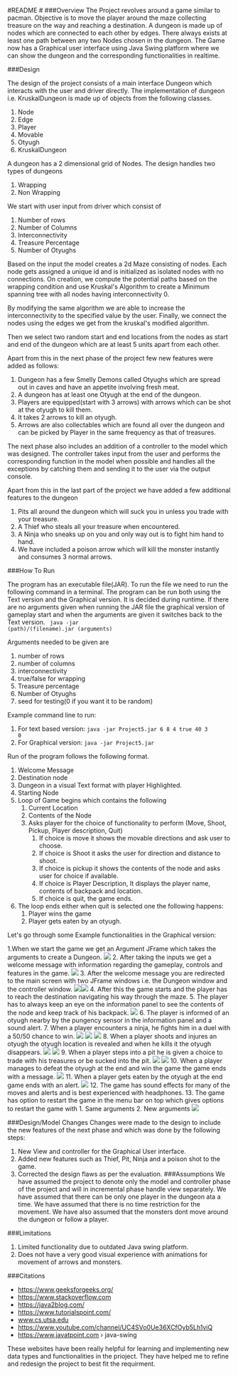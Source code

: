 #README #
###Overview
The Project revolves around a game similar to pacman. Objective is to move the player around the maze collecting 
treasure on the way and reaching a destination. A dungeon is made up of nodes which are connected to each other by
edges. There always exists at least one path between any two Nodes chosen in the dungeon. The Game now has a Graphical 
user interface using Java Swing platform where we can show the dungeon and the 
corresponding functionalities in realtime.

###Design

The design of the project consists of a main interface Dungeon which interacts with the user and driver directly.
The implementation of dungeon i.e. 
KruskalDungeon is made up of objects from the following classes.
1. Node
2. Edge 
3. Player 
4. Movable
5. Otyugh
6. KruskalDungeon


A dungeon has a 2 dimensional grid of Nodes. The design handles two types of dungeons
1. Wrapping
2. Non Wrapping

We start with user input from driver which consist of 
1. Number of rows
2. Number of Columns
3. Interconnectivity
4. Treasure Percentage
5. Number of Otyughs

Based on the input the model creates a 2d Maze consisting of nodes.
Each node gets assigned a unique id and is initialized as isolated nodes with no connections.
On creation, we compute the potential paths based on the wrapping condition and use Kruskal's 
Algorithm to create a Minimum spanning tree with all nodes having interconnectivity 0. 

By modifying the same algorithm we are able to increase the interconnectivity to the specified value by the user.
Finally, we connect the nodes using the edges we get from the kruskal's modified algorithm.

Then we select two random start and end locations from the nodes as start and end of the dungeon which are at least 5
units apart from each other.

Apart from this in the next phase of the project few new features were added as follows:


1. Dungeon has a few Smelly Demons called Otyughs which are spread out in caves and have an appetite involving fresh meat. 
2. A dungeon has at least one Otyugh at the end of the dungeon.
3. Players are equipped(start with 3 arrows) with arrows which can be shot at the otyugh to kill them. 
4. It takes 2 arrows to kill an otyugh.
5. Arrows are also collectables which are found all over the dungeon and can be picked by Player in the same frequency as that of treasures.



The next phase also includes an addition of a controller to the model which was designed. The controller takes input 
from the user and performs the corresponding function in the model when possible and handles all the exceptions by 
catching them and sending it to the user via the output console.

Apart from this in the last part of the project we have added a few additional features to the dungeon

1. Pits all around the dungeon which will suck you in unless you trade with your treasure.
2. A Thief who steals all your treasure when encountered.
3. A Ninja who sneaks up on you and only way out is to fight him hand to hand.
4. We have included a poison arrow which will kill the monster instantly and consumes 3 normal arrows.

###How To Run

The program has an executable file(JAR). To run the file we need to run the following command in a terminal.
The program can be run both using the Text version and the Graphical version.
It is decided during runtime. If there are no arguments given when running the JAR file the graphical version of 
gameplay start and when the arguments are given it switches back to the Text version.
<code>
java -jar (path)/(filename).jar (arguments)
</code>

Arguments needed to be given are 
1. number of rows
2. number of columns
3. interconnectivity
4. true/false for wrapping
5. Treasure percentage
6. Number of Otyughs
7. seed for testing(0 if you want it to be random)

Example command line to run:

1. For  text based version:
   <code>java -jar Project5.jar 6 8 4 true 40 3 0</code>
2. For Graphical version: 
   <code>java -jar Project5.jar
   </code>

Run of the program follows the following format.
1. Welcome Message
2. Destination node
3. Dungeon in a visual Text format with player Highlighted.
4. Starting Node
5. Loop of Game begins which contains the following 
   1. Current Location
   2. Contents of the Node
   3. Asks player for the choice of functionality to perform (Move, Shoot, Pickup, Player description, Quit)
      1. If choice is move it shows the movable directions and ask user to choose.
      2. If choice is Shoot it asks the user for direction and distance to shoot.
      3. If choice is pickup it shows the contents of the node and asks user for choice if available.
      4. If choice is Player Description, It displays the player name, contents of backpack and location.
      5. If choice is quit, the game ends.
6. The loop ends either when quit is selected one the following happens:
   1. Player wins the game
   2. Player gets eaten by an otyugh.


Let's go through some Example functionalities in the Graphical version:

1.When we start the game we get an Argument JFrame which takes the arguments 
to create a Dungeon.
![](../res/gameplay/arguments.png)
2. After taking the inputs we get a welcome message with information regarding the gameplay, controls and features in the game.
![](../res/gameplay/welcome.png)
3. After the welcome message you are redirected to the main screen with two JFrame windows i.e. the Dungeon window and the controller window.
![](../res/gameplay/dungeon.png)![](../res/gameplay/controlPanel.png)
4. After this the game starts and the player has to reach the destination navigating his way through the maze.
5. The player has to always keep an eye on the information panel to see the contents of the node and keep track of his backpack.
   ![](../res/gameplay/informationPanel.png)
6. The player is informed of an otyugh nearby by the pungency sensor in the information panel and a sound alert.
7. When a player encounters a ninja, he fights him in a duel with a 50/50 chance to win.
   ![](../res/gameplay/ninjaDuel.png) ![](../res/gameplay/ninjaDefeated.png) ![](../res/gameplay/ninjaWins.png)
8. When a player shoots and injures an otyugh the otyugh location is revealed and when he kills it the otyugh disappears.
   ![](../res/gameplay/injuredOtyugh.png) ![](../res/gameplay/killedOtyugh.png)
9. When a player steps into a pit he is given a choice to trade with his treasures or be sucked into the pit.
   ![](../res/gameplay/pitChoice.png) ![](../res/gameplay/suckedInPit.png)
10. When a player manages to defeat the otyugh at the end and win the game the game ends with a message.
    ![](../res/gameplay/gameWon.png)
11. When a player gets eaten by the otyugh at the end game ends with an alert.
    ![](../res/gameplay/eatenbyOtyugh.png)
12. The game has sound effects for many of the moves and alerts and is best experienced with headphones.
13. The game has option to restart the game in the menu bar on top which gives options to restart the game with
    1. Same arguments 
    2. New arguments
       ![](../res/gameplay/restartOption.png)

   


###Design/Model Changes
 Changes were made to the design to include the new features of the next phase and which was done by the following steps:
1. New View and controller for the Graphical User interface.
2. Added new features such as Thief, Pit, Ninja and a poison shot to the game.
3. Corrected the design flaws as per the evaluation.
###Assumptions 
We have assumed the project to denote only the model and controller phase of the project and will in incremental 
phase handle view separately. We have assumed that there can be only one player in the dungeon ata a time.
We have assumed that there is no time restriction for the movement. We have also assumed that the monsters dont move
around the dungeon or follow a player.

###Limitations
1. Limited functionality due to outdated Java swing platform.
2. Does not have a very good visual experience with animations for movement of arrows and monsters.

###Citations
* https://www.geeksforgeeks.org/
* https://www.stackoverflow.com
* https://java2blog.com/
* https://www.tutorialspoint.com/
* www.cs.utsa.edu
* https://www.youtube.com/channel/UC4SVo0Ue36XCfOyb5Lh1viQ
* https://www.javatpoint.com › java-swing


These websites have been really helpful for learning and implementing new data types and functionalities in the prioject.
They have helped me to refine and redesign the project to best fit the requirment.